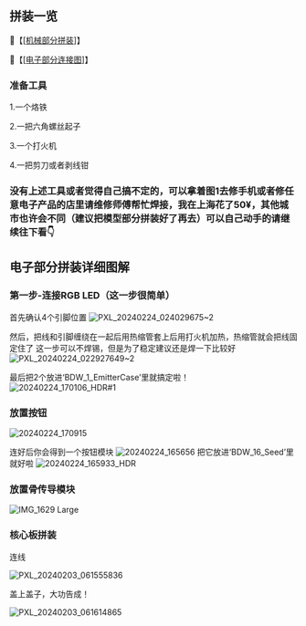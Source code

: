 

 ## 拼装一览
 🔗【[[机械部分拼装](https://ibb.co/gw4htDD)]】
 
 🔗【[[电子部分连接图](https://wokwi.com/projects/389491716516865025)]】

 ### 准备工具

 1.一个烙铁 
 
 2.一把六角螺丝起子

 3.一个打火机

 4.一把剪刀或者剥线钳

### 没有上述工具或者觉得自己搞不定的，可以拿着图1去修手机或者修任意电子产品的店里请维修师傅帮忙焊接，我在上海花了50¥，其他城市也许会不同（建议把模型部分拼装好了再去）可以自己动手的请继续往下看👇


 ## 电子部分拼装详细图解
 ### 第一步-连接RGB LED（这一步很简单）
首先确认4个引脚位置
 ![PXL_20240224_024029675~2](https://github.com/Ethan-Ming/BrainDance_AVS/assets/36059080/3b48ac52-fbc2-4509-8e08-eaf8ec5a32f8)

然后，把线和引脚缠绕在一起后用热缩管套上后用打火机加热，热缩管就会把线固定住了
这一步可以不焊锡，但是为了稳定建议还是焊一下比较好
![PXL_20240224_022927649~2](https://github.com/Ethan-Ming/BrainDance_AVS/assets/36059080/04d946b8-d4c9-4028-bbc4-c66309af3a59)

最后把2个放进‘BDW_1_EmitterCase’里就搞定啦！
![20240224_170106_HDR#1](https://github.com/Ethan-Ming/BrainDance_AVS/assets/36059080/6f1dd14c-d6ab-44ad-925a-230a20734664)


 ### 放置按钮

 ![20240224_170915](https://github.com/Ethan-Ming/BrainDance_AVS/assets/36059080/41d66022-ca77-45c1-b058-ee1f41398545)

连好后你会得到一个按钮模块
![20240224_165656](https://github.com/Ethan-Ming/BrainDance_AVS/assets/36059080/2f01a314-9408-44c1-b750-4e806d6e570e)
把它放进‘BDW_16_Seed’里就好啦
![20240224_165933_HDR](https://github.com/Ethan-Ming/BrainDance_AVS/assets/36059080/4db3c30e-764c-4cbb-a699-fada24efe1b8)



 ### 放置骨传导模块
 
![IMG_1629 Large](https://github.com/Ethan-Ming/BrainDance_AVS/assets/36059080/db349ea8-b719-4940-ad83-d5ca556f7692)

 ### 核心板拼装
 连线
 
![PXL_20240203_061555836](https://github.com/Ethan-Ming/BrainDance_AVS/assets/36059080/556cabfb-7a29-4028-8365-72ee50966f5b)

盖上盖子，大功告成！

![PXL_20240203_061614865](https://github.com/Ethan-Ming/BrainDance_AVS/assets/36059080/a95b8164-9d53-440c-b207-f665710e2924)

 
